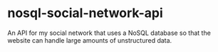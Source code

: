 # nosql-social-network-api
An API for my social network that uses a NoSQL database so that the website can handle large amounts of unstructured data.
